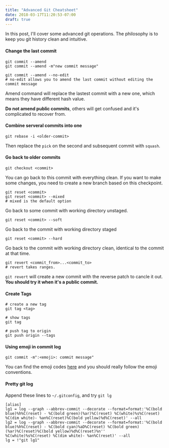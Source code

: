 ```yaml
---
title: "Advanced Git Cheatsheet"
date: 2018-03-17T11:20:53-07:00
draft: true 
---
```


In this post, I'll cover some advanced git operations. The philosophy is to keep you git history clean and intuitive.

#### Change the last commit
```
git commit --amend
git commit --amend -m"new commit message"

git commit --amend --no-edit
# no-edit allows you to amend the last commit without editing the commit message
```

Amend command will replace the lastest commit with a new one, which means they have different hash value.

**Do not amend public commits**, others will get confused and it's complicated to recover from.

#### Combine serveral commits into one
```
git rebase -i <older-commit>
```
Then replace the `pick` on the second and subsequent commit with `squash`.

#### Go back to older commits

```
git checkout <commit>
```
You can go back to this commit with everything clean. If you want to make some changes, you need to create a new branch based on this checkpoint.

```
git reset <commit>
git reset <commit> --mixed
# mixed is the default option
```
Go back to some commit with working directory unstaged.

```
git reset <commit> --soft
```
Go back to the commit with working directory staged

```
git reset <commit> --hard
```
Go back to the commit with working directory clean, identical to the commit at that time.

```
git revert <commit_from>...<commit_to>
# revert takes ranges.
```
`git revert` will create a new commit with the reverse patch to cancle it out. **You should try it when it's a public commit.**

#### Create Tags
```
# create a new tag
git tag <tag>

# show tags
git tag

# push tag to origin
git push origin --tags
```

#### Using emoji in commit log
```
git commit -m":<emoji>: commit message"
```
You can find the emoji codes [here](https://gitmoji.carloscuesta.me/) and you should really follow the emoji conventions.

#### Pretty git log
Append these lines to `~/.gitconfig`, and try `git lg`
```
[alias]
lg1 = log --graph --abbrev-commit --decorate --format=format:'%C(bold blue)%h%C(reset) - %C(bold green)(%ar)%C(reset) %C(white)%s%C(reset) %C(dim white)- %an%C(reset)%C(bold yellow)%d%C(reset)' --all
lg2 = log --graph --abbrev-commit --decorate --format=format:'%C(bold blue)%h%C(reset) - %C(bold cyan)%aD%C(reset) %C(bold green)(%ar)%C(reset)%C(bold yellow)%d%C(reset)%n''          %C(white)%s%C(reset) %C(dim white)- %an%C(reset)' --all
lg = !"git lg1"
```
